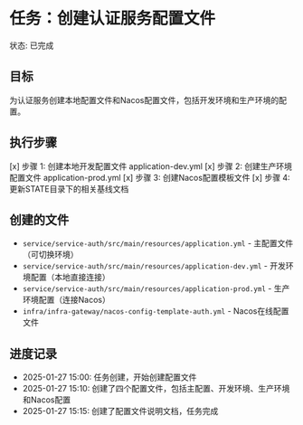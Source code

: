 # 任务：创建认证服务配置文件
状态: 已完成

## 目标
为认证服务创建本地配置文件和Nacos配置文件，包括开发环境和生产环境的配置。

## 执行步骤
[x] 步骤 1: 创建本地开发配置文件 application-dev.yml
[x] 步骤 2: 创建生产环境配置文件 application-prod.yml
[x] 步骤 3: 创建Nacos配置模板文件
[x] 步骤 4: 更新STATE目录下的相关基线文档

## 创建的文件
- `service/service-auth/src/main/resources/application.yml` - 主配置文件（可切换环境）
- `service/service-auth/src/main/resources/application-dev.yml` - 开发环境配置（本地直接连接）
- `service/service-auth/src/main/resources/application-prod.yml` - 生产环境配置（连接Nacos）
- `infra/infra-gateway/nacos-config-template-auth.yml` - Nacos在线配置文件

## 进度记录
- 2025-01-27 15:00: 任务创建，开始创建配置文件
- 2025-01-27 15:10: 创建了四个配置文件，包括主配置、开发环境、生产环境和Nacos配置
- 2025-01-27 15:15: 创建了配置文件说明文档，任务完成 